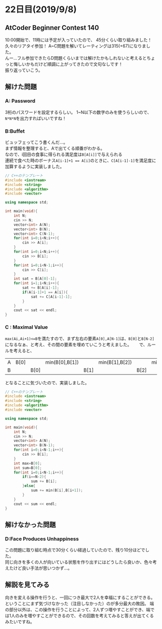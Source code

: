 # 22日目(2019/9/8)
## AtCoder Beginner Contest 140
10:00開始で、11時には予定が入っていたので、
45分くらい取り組みました！久々のリアタイ参加！
A~C問題を解いてレーティングは315(+67)になりました。  
んー…フル参加できたらD問題くらいまでは解けたかもしれないと考えるとちょっと悔しいかもだけど順調に上がってきたので文句なしです！  
振り返っていこう。
<!-- 何かあればここに書く -->
## 解けた問題
### A: Password
3桁のパスワードを設定するらしい。
1~N以下の数字のみを使うらしいので、`N*N*N`を出力すればいいですね！
<!-- 解説・感想 -->
### B:Buffet
ビュッフェってこう書くんだ…。  
まず情報を整理すると、Aで出てくる順番がわかる。  
なので、i回目の食事に得られる満足度は`B[A[i]]`で与えられる  
連続で食べた時のボーナス`A[i-1]+1 == A[i]`のときに、`C[A[i-1]-1]`を満足度に加算するように実装しました。  
```cpp
// C++のテンプレート
#include <iostream>
#include <string>
#include <algorithm>
#include <vector>

using namespace std;

int main(void){
    int N;
    cin >> N;
    vector<int> A(N);
    vector<int> B(N);
    vector<int> C(N-1);
    for(int i=0;i<N;i++){
        cin >> A[i];
    }
    for(int i=0;i<N;i++){
        cin >> B[i];
    }
    for(int i=0;i<N-1;i++){
        cin >> C[i];
    }
    int sat = B[A[0]-1];
    for(int i=1;i<N;i++){
        sat += B[A[i]-1];
        if(A[i-1]+1 == A[i]){
            sat += C[A[i-1]-1];
        }
    }  
    cout << sat << endl;
}
```

### C : Maximal Value
`max(Ai,Ai+1)<=B`を満たすので、まず左右の要素`A[0],A[N-1]`は、`B[0]`と`B[N-2]`になるなぁ、と考え、その間の要素を埋めていこうと考えました。　　
で、ルールを考えると、

|     |      |      |                |      |                |      |                |
| --- | ---- | ---- | -------------- | ---- | -------------- | ---- | -------------- |
| A   | B[0] |      | min(B[0],B[1]) |      | min(B[1],B[2]) |      | min(B[2],B[3]) |
| B   |      | B[0] |                | B[1] |                | B[2] |                |

となることに気づいたので、実装しました。  
```cpp
// C++のテンプレート
#include <iostream>
#include <string>
#include <algorithm>
#include <vector>

using namespace std;

int main(void){
    int N;
    cin >> N;
    vector<int> A(N);
    vector<int> B(N-1);
    for(int i=0;i<N-1;i++){
        cin >> B[i];
    }
    int max=B[0];
    int sum=B[0];
    for(int i=0;i<N-1;i++){
        if(i==N-2){
            sum += B[i];
        }else{
            sum += min(B[i],B[i+1]);
        }
    }
    cout << sum << endl;
}
```
## 解けなかった問題
### D:Face Produces Unhappiness
この問題に取り組む時点で30分くらい経過していたので、残り10分ほどでした。  
同じ向きを多くの人が向いている状態を作り出すにはどうしたら良いか、色々考えたけど良い手法が思いつかず…。
## 解説を見てみる
向きを変える操作を行うと、一回につき最大で2人を幸福にすることができる。ということにまず気づけなかった（注目しなかった）のが多分最大の敗因。
端の部分以外は、この操作を行うことによって、2人ずつ増やすことができ、端では1人のみを増やすことができるので、その回数を考えてみると答えが出てくるみたいですね。
